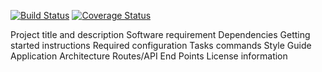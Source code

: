 [![Build Status](https://travis-ci.org/barry-napier/scrum-poker.svg?branch=master)](https://travis-ci.org/barry-napier/scrum-poker) 
[![Coverage Status](https://coveralls.io/repos/github/barry-napier/scrum-poker/badge.svg?branch=master)](https://coveralls.io/github/barry-napier/scrum-poker?branch=master)

Project title and description
Software requirement
Dependencies
Getting started instructions
Required configuration
Tasks commands
Style Guide
Application Architecture
Routes/API End Points
License information
